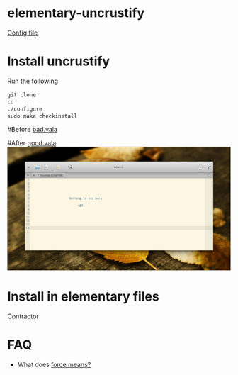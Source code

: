 # elementary-uncrustify

[Config file](/contractor/uncrustify-elementary-vala.cfg)

# Install uncrustify
Run the following
```
git clone 
cd 
./configure 
sudo make checkinstall
```

#Before [bad.vala](bad.vala)

#After [good.vala](good.vala)
![](https://raw.githubusercontent.com/PerfectCarl/elementary-uncrustify/master/doc/good.png)

# Install in elementary files 
Contractor

# FAQ
  - What does [force means?](http://stackoverflow.com/questions/8718654/what-does-force-do-in-uncrustify)

